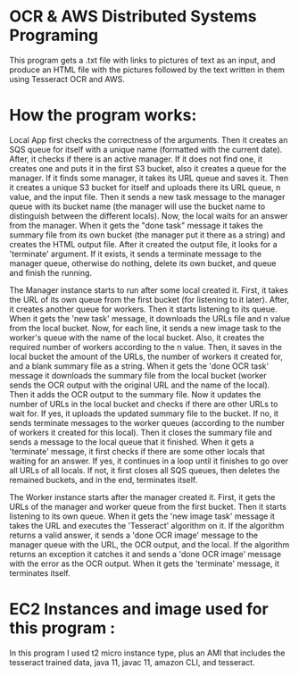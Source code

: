 # OCR & AWS Distributed Systems Programing
This program gets a .txt file with links to pictures of text as an input, and produce an HTML file with the pictures followed by the text written in them using Tesseract OCR and AWS.

# How the program works:
Local App first checks the correctness of the arguments.
Then it creates an SQS queue for itself with a unique name (formatted
with the current date).
After, it checks if there is an active manager. If it does not find
one, it creates one and puts it in the first S3 bucket, also it creates
a queue for the manager. If it finds some manager, it takes its URL
queue and saves it.
Then it creates a unique S3 bucket for itself and uploads there its
URL queue, n value, and the input file.
Then it sends a new task message to the manager queue with its bucket
name (the manager will use the bucket name to distinguish between the
different locals).
Now, the local waits for an answer from the manager. When it gets the
"done task" message it takes the summary file from its own bucket (the
manager put it there as a string) and creates the HTML output file.
After it created the output file, it looks for a 'terminate' argument.
If it exists, it sends a terminate message to the manager queue,
otherwise do nothing, delete its own bucket, and queue and finish the
running.

The Manager instance starts to run after some local created it. First,
it takes the URL of its own queue from the first bucket (for listening
to it later). After, it creates another queue for workers. Then it
starts listening to its queue.
When it gets the 'new task' message, it downloads the URLs file and
n value from the local bucket. Now, for each line, it sends a new image
task to the worker's queue with the name of the local bucket. Also,
it creates the required number of workers according to the n value.
Then, it saves in the local bucket the amount of the URLs, the number
of workers it created for, and a blank summary file as a string.
When it gets the 'done OCR task' message it downloads the summary file
from the local bucket (worker sends the OCR output with the original
URL and the name of the local). Then it adds the OCR output to the 
summary file. Now it updates the number of URLs in the local bucket
and checks if there are other URLs to wait for. If yes, it uploads
the updated summary file to the bucket. If no, it sends terminate
messages to the worker queues (according to the number of workers it
created for this local). Then it closes the summary file and sends
a message to the local queue that it finished.
When it gets a 'terminate' message, it first checks if there are some
other locals that waiting for an answer. If yes, it continues in a
loop until it finishes to go over all URLs of all locals. If not, it
first closes all SQS queues, then deletes the remained buckets, and
in the end, terminates itself.

The Worker instance starts after the manager created it. First, it
gets the URLs of the manager and worker queue from the first bucket.
Then it starts listening to its own queue.
When it gets the 'new image task' message it takes the URL and
executes the 'Tesseract' algorithm on it. If the algorithm returns
a valid answer, it sends a 'done OCR image' message to the manager
queue with the URL, the OCR output, and the local. If the algorithm
returns an exception it catches it and sends a 'done OCR image' message
with the error as the OCR output.
When it gets the 'terminate' message, it terminates itself.

# EC2 Instances and image used for this program :
In this program I used t2 micro instance type, plus an AMI that includes the
tesseract trained data, java 11, javac 11, amazon CLI, and tesseract.
